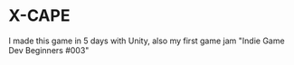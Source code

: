 # X-CAPE
I made this game in 5 days with Unity, also my first game jam  "Indie Game Dev Beginners #003"
